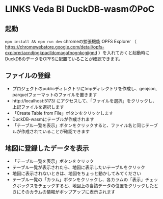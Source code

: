 # LINKS Veda BI DuckDB-wasmのPoC
## 起動
`npm install && npm run dev`
chromeの拡張機能 OPFS Explorer （ https://chromewebstore.google.com/detail/opfs-explorer/acndjpgkpaclldomagafnognkcgjignd ）を入れておくと起動時にDuckDBのデータをOPFSに配置ていることが確認できます。

## ファイルの登録
- プロジェクトのpublicディレクトリにtmpディレクトリを作成し、geojson, parquetフォーマットのファイルを置きます
- http://localhost:5173/ にアクセスして、「ファイルを選択」をクリックし、上記ファイルを選択します
- 「Create Table from File」ボタンをクリックします
- DuckDB-wasmにテーブルが作成されます
- 「テーブル一覧を表示」ボタンをクリックすると、ファイル名と同じテーブルが作成されていることが確認できます

## 地図に登録したデータを表示
- 「テーブル一覧を表示」ボタンをクリック
- テーブル一覧が表示されたら、地図に表示したいテーブルをクリック
- 地図に表示されないときは、地図をちょっと動かしてみてください
- テーブル一覧の「カラム」ボタンをクリックし、各カラムの「表示」チェックボックスをチェックすると、地図上の当該データの位置をクリックしたときにそのカラムの情報がポップアップに表示されます
